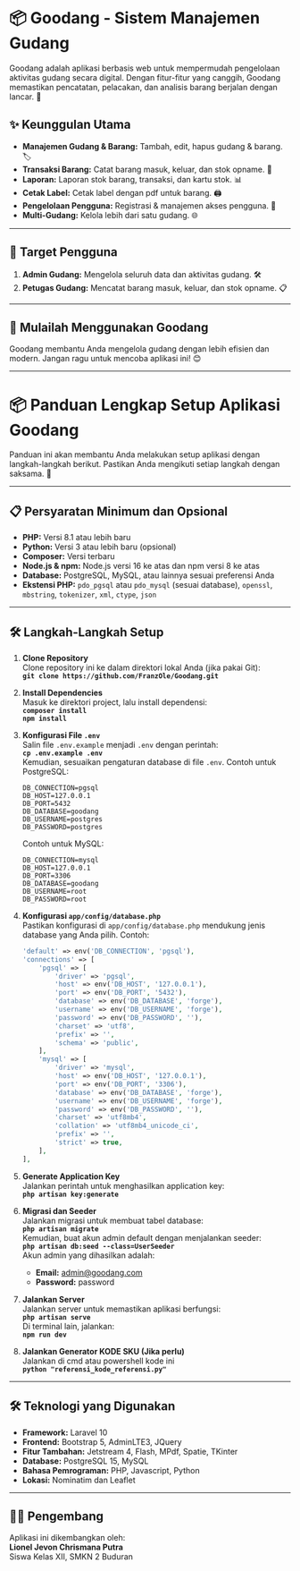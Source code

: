 # 📦 Goodang - Sistem Manajemen Gudang  

Goodang adalah aplikasi berbasis web untuk mempermudah pengelolaan aktivitas gudang secara digital. Dengan fitur-fitur yang canggih, Goodang memastikan pencatatan, pelacakan, dan analisis barang berjalan dengan lancar. 🚀  

## ✨ Keunggulan Utama  
- **Manajemen Gudang & Barang:** Tambah, edit, hapus gudang & barang. 🏷️  
- **Transaksi Barang:** Catat barang masuk, keluar, dan stok opname. 🔄  
- **Laporan:** Laporan stok barang, transaksi, dan kartu stok. 📊  
- **Cetak Label:** Cetak label dengan pdf untuk barang. 🖨️  
- **Pengelolaan Pengguna:** Registrasi & manajemen akses pengguna. 👥  
- **Multi-Gudang:** Kelola lebih dari satu gudang. 🌐  

---


## 🎯 Target Pengguna  
1. **Admin Gudang:** Mengelola seluruh data dan aktivitas gudang. 🛠️  
2. **Petugas Gudang:** Mencatat barang masuk, keluar, dan stok opname. 📋  

---

## 🚀 Mulailah Menggunakan Goodang  
Goodang membantu Anda mengelola gudang dengan lebih efisien dan modern. Jangan ragu untuk mencoba aplikasi ini! 😊  

---

# 📦 Panduan Lengkap Setup Aplikasi Goodang
Panduan ini akan membantu Anda melakukan setup aplikasi dengan langkah-langkah berikut. Pastikan Anda mengikuti setiap langkah dengan saksama. 🚀

---

## 📋 Persyaratan Minimum dan Opsional

- **PHP:** Versi 8.1 atau lebih baru
- **Python:** Versi 3 atau lebih baru (opsional)  
- **Composer:** Versi terbaru  
- **Node.js & npm:** Node.js versi 16 ke atas dan npm versi 8 ke atas  
- **Database:** PostgreSQL, MySQL, atau lainnya sesuai preferensi Anda  
- **Ekstensi PHP:** `pdo_pgsql` atau `pdo_mysql` (sesuai database), `openssl`, `mbstring`, `tokenizer`, `xml`, `ctype`, `json`  

---

## 🛠️ Langkah-Langkah Setup

1. **Clone Repository**  
   Clone repository ini ke dalam direktori lokal Anda (jika pakai Git):  
   **`git clone https://github.com/FranzOle/Goodang.git`**

2. **Install Dependencies**  
   Masuk ke direktori project, lalu install dependensi:  
   **`composer install`**  
   **`npm install`**

3. **Konfigurasi File `.env`**  
   Salin file `.env.example` menjadi `.env` dengan perintah:  
   **`cp .env.example .env`**  
   Kemudian, sesuaikan pengaturan database di file `.env`. Contoh untuk PostgreSQL:  
   ```env
   DB_CONNECTION=pgsql
   DB_HOST=127.0.0.1
   DB_PORT=5432
   DB_DATABASE=goodang
   DB_USERNAME=postgres
   DB_PASSWORD=postgres
   ```
   Contoh untuk MySQL:  
   ```env
   DB_CONNECTION=mysql
   DB_HOST=127.0.0.1
   DB_PORT=3306
   DB_DATABASE=goodang
   DB_USERNAME=root
   DB_PASSWORD=root
   ```

4. **Konfigurasi `app/config/database.php`**  
   Pastikan konfigurasi di `app/config/database.php` mendukung jenis database yang Anda pilih. Contoh:  
   ```php
   'default' => env('DB_CONNECTION', 'pgsql'),
   'connections' => [
       'pgsql' => [
           'driver' => 'pgsql',
           'host' => env('DB_HOST', '127.0.0.1'),
           'port' => env('DB_PORT', '5432'),
           'database' => env('DB_DATABASE', 'forge'),
           'username' => env('DB_USERNAME', 'forge'),
           'password' => env('DB_PASSWORD', ''),
           'charset' => 'utf8',
           'prefix' => '',
           'schema' => 'public',
       ],
       'mysql' => [
           'driver' => 'mysql',
           'host' => env('DB_HOST', '127.0.0.1'),
           'port' => env('DB_PORT', '3306'),
           'database' => env('DB_DATABASE', 'forge'),
           'username' => env('DB_USERNAME', 'forge'),
           'password' => env('DB_PASSWORD', ''),
           'charset' => 'utf8mb4',
           'collation' => 'utf8mb4_unicode_ci',
           'prefix' => '',
           'strict' => true,
       ],
   ],
   ```

5. **Generate Application Key**  
   Jalankan perintah untuk menghasilkan application key:  
   **`php artisan key:generate`**

6. **Migrasi dan Seeder**  
   Jalankan migrasi untuk membuat tabel database:  
   **`php artisan migrate`**  
   Kemudian, buat akun admin default dengan menjalankan seeder:  
   **`php artisan db:seed --class=UserSeeder`**  
   Akun admin yang dihasilkan adalah:  
   - **Email:** admin@goodang.com  
   - **Password:** password  

7. **Jalankan Server**  
   Jalankan server untuk memastikan aplikasi berfungsi:  
   **`php artisan serve`**  
   Di terminal lain, jalankan:  
   **`npm run dev`**  

8. **Jalankan Generator KODE SKU (Jika perlu)**  
   Jalankan di cmd atau powershell kode ini  
   **`python "referensi_kode_referensi.py"`**
   
---

## 🛠️ Teknologi yang Digunakan  

- **Framework:** Laravel 10  
- **Frontend:** Bootstrap 5, AdminLTE3, JQuery  
- **Fitur Tambahan:** Jetstream 4, Flash, MPdf, Spatie, TKinter  
- **Database:** PostgreSQL 15, MySQL
- **Bahasa Pemrograman:** PHP, Javascript, Python
- **Lokasi:** Nominatim dan Leaflet  

---

## 🧑‍💻 Pengembang  

Aplikasi ini dikembangkan oleh:  
**Lionel Jevon Chrismana Putra**  
Siswa Kelas XII, SMKN 2 Buduran
  
